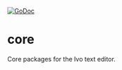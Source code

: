 [![GoDoc](https://img.shields.io/badge/godoc-reference-blue.svg)](https://godoc.org/github.com/ivoeditor/core)

# core
Core packages for the Ivo text editor.
